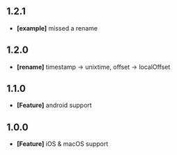 ## 1.2.1
* **[example]** missed a rename

## 1.2.0
* **[rename]** timestamp -> unixtime, offset -> localOffset

## 1.1.0
* **[Feature]** android support

## 1.0.0
* **[Feature]** iOS & macOS support
